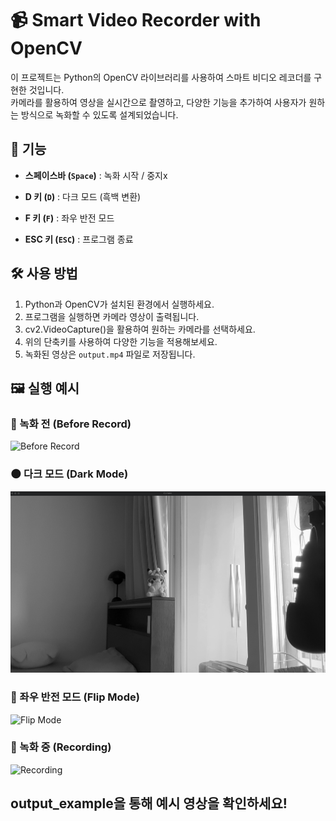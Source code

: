 # 📹 Smart Video Recorder with OpenCV  

이 프로젝트는 Python의 OpenCV 라이브러리를 사용하여 스마트 비디오 레코더를 구현한 것입니다.  
카메라를 활용하여 영상을 실시간으로 촬영하고, 다양한 기능을 추가하여 사용자가 원하는 방식으로 녹화할 수 있도록 설계되었습니다.  

## 🎥 기능  

- **스페이스바 (`Space`)** : 녹화 시작 / 중지x

- **D 키 (`D`)** : 다크 모드 (흑백 변환)  
- **F 키 (`F`)** : 좌우 반전 모드  
- **ESC 키 (`ESC`)** : 프로그램 종료  

## 🛠 사용 방법  

1. Python과 OpenCV가 설치된 환경에서 실행하세요.  
2. 프로그램을 실행하면 카메라 영상이 출력됩니다.  
3. cv2.VideoCapture()을 활용하여 원하는 카메라를 선택하세요.
3. 위의 단축키를 사용하여 다양한 기능을 적용해보세요.  
4. 녹화된 영상은 `output.mp4` 파일로 저장됩니다.

## 🖼️ 실행 예시  

### 📌 녹화 전 (Before Record)  
![Before Record](Screenshots/Before_Record.png)  

### 🌑 다크 모드 (Dark Mode)  
![Dark Mode](Screenshots/Dark.png)  

### 🔄 좌우 반전 모드 (Flip Mode)  
![Flip Mode](Screenshots/Flip.png)  

### 🎥 녹화 중 (Recording)  
![Recording](Screenshots/Record.png)

## output_example을 통해 예시 영상을 확인하세요!
